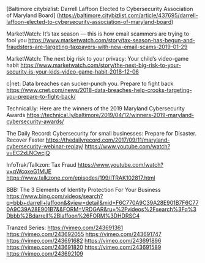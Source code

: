 [Baltimore citybizlist: Darrell Laffoon Elected to Cybersecurity Association of Maryland Board]
(https://baltimore.citybizlist.com/article/437695/darrell-laffoon-elected-to-cybersecurity-association-of-maryland-board)

MarketWatch: It’s tax season — this is how email scammers are trying to fool you
https://www.marketwatch.com/story/tax-season-has-begun-and-fraudsters-are-targeting-taxpayers-with-new-email-scams-2019-01-29

MarketWatch: The next big risk to your privacy: Your child’s video-game habit
https://www.marketwatch.com/story/the-next-big-risk-to-your-security-is-your-kids-video-game-habit-2018-12-06

c|net: Data breaches can sucker-punch you. Prepare to fight back
https://www.cnet.com/news/2018-data-breaches-help-crooks-targeting-you-prepare-to-fight-back/

Technical.ly: Here are the winners of the 2019 Maryland Cybersecurity Awards
https://technical.ly/baltimore/2019/04/12/winners-2019-maryland-cybersecurity-awards/

The Daily Record: Cybersecurity for small businesses: Prepare for Disaster. Recover Faster
https://thedailyrecord.com/2017/09/11/maryland-cybersecurity-webinar-replay/
https://www.youtube.com/watch?v=EC2xLNCwcjQ

InfoTrak/Talkzon: Tax Fraud
https://www.youtube.com/watch?v=qWcoxeG1MUE
https://www.talkzone.com/episodes/199/ITRAK102817.html

BBB: The 3 Elements of Identity Protection For Your Business
https://www.bing.com/videos/search?q=bbb+darrell+laffoon&&view=detail&mid=F6C770A9C39A28E901B7F6C770A9C39A28E901B7&&FORM=VRDGAR&ru=%2Fvideos%2Fsearch%3Fq%3Dbbb%2Bdarrell%2Blaffoon%26FORM%3DHDRSC4

Tranzed Series:
https://vimeo.com/243691361
https://vimeo.com/243692055
https://vimeo.com/243691747
https://vimeo.com/243691682
https://vimeo.com/243691896
https://vimeo.com/243691820
https://vimeo.com/243691589
https://vimeo.com/243692109
